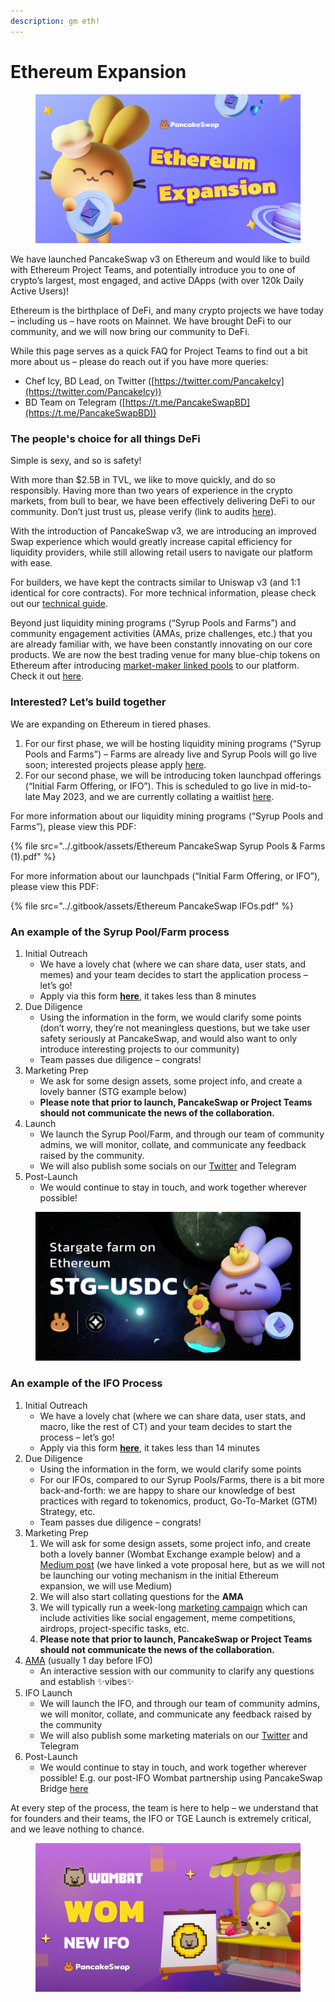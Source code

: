 ```yaml
---
description: gm eth!
---
```


# Ethereum Expansion

<figure><img src="../.gitbook/assets/image (1) (3).png" alt=""><figcaption></figcaption></figure>

We have launched PancakeSwap v3 on Ethereum and would like to build with Ethereum Project Teams, and potentially introduce you to one of crypto’s largest, most engaged, and active DApps (with over 120k Daily Active Users)!

Ethereum is the birthplace of DeFi, and many crypto projects we have today – including us – have roots on Mainnet. We have brought DeFi to our community, and we will now bring our community to DeFi.

While this page serves as a quick FAQ for Project Teams to find out a bit more about us – please do reach out if you have more queries:

* Chef Icy, BD Lead, on Twitter ([https://twitter.com/PancakeIcy](https://twitter.com/PancakeIcy))
* BD Team on Telegram ([https://t.me/PancakeSwapBD](https://t.me/PancakeSwapBD))

### The people's choice for all things DeFi <a href="#h.hgrf93wsv7a4" id="h.hgrf93wsv7a4"></a>

Simple is sexy, and so is safety!

With more than $2.5B in TVL, we like to move quickly, and do so responsibly. Having more than two years of experience in the crypto markets, from bull to bear, we have been effectively delivering DeFi to our community. Don’t just trust us, please verify (link to audits [here](https://docs.pancakeswap.finance/audits)).

With the introduction of PancakeSwap v3, we are introducing an improved Swap experience which would greatly increase capital efficiency for liquidity providers, while still allowing retail users to navigate our platform with ease.

For builders, we have kept the contracts similar to Uniswap v3 (and 1:1 identical for core contracts). For more technical information, please check out our [technical guide](https://docs.pancakeswap.finance/code/smart-contracts/pancakeswap-exchange/v3).

Beyond just liquidity mining programs (“Syrup Pools and Farms”) and community engagement activities (AMAs, prize challenges, etc.) that you are already familiar with, we have been constantly innovating on our core products. We are now the best trading venue for many blue-chip tokens on Ethereum after introducing [market-maker linked pools](https://medium.com/pancakeswap/introducing-market-maker-integration-on-ethereum-pancakeswap-trade-and-share-10-000-usdc-in-724df104716) to our platform. Check it out [here](https://twitter.com/PancakeSwap/status/1629740209427415042).

### Interested? Let’s build together <a href="#h.1jf6b5kxx1rc" id="h.1jf6b5kxx1rc"></a>

We are expanding on Ethereum in tiered phases.

1. For our first phase, we will be hosting liquidity mining programs (“Syrup Pools and Farms”) – Farms are already live and Syrup Pools will go live soon; interested projects please apply [here](https://forms.gle/aQwmYLpebskQmA3Y6).
2. For our second phase, we will be introducing token launchpad offerings (“Initial Farm Offering, or IFO”). This is scheduled to go live in mid-to-late May 2023, and we are currently collating a waitlist [here](https://forms.gle/rYL33d6QZKPzUL7e7).

For more information about our liquidity mining programs (“Syrup Pools and Farms”), please view this PDF:

{% file src="../.gitbook/assets/Ethereum PancakeSwap Syrup Pools & Farms (1).pdf" %}

For more information about our launchpads (“Initial Farm Offering, or IFO”), please view this PDF:

{% file src="../.gitbook/assets/Ethereum PancakeSwap IFOs.pdf" %}

### An example of the Syrup Pool/Farm process <a href="#h.pmok1ja7siuu" id="h.pmok1ja7siuu"></a>

1. Initial Outreach
   * We have a lovely chat (where we can share data, user stats, and memes) and your team decides to start the application process – let’s go!
   * Apply via this form [**here**](https://forms.gle/aQwmYLpebskQmA3Y6), it takes less than 8 minutes
2. Due Diligence
   * Using the information in the form, we would clarify some points (don’t worry, they’re not meaningless questions, but we take user safety seriously at PancakeSwap, and would also want to only introduce interesting projects to our community)
   * Team passes due diligence – congrats!
3. Marketing Prep
   * We ask for some design assets, some project info, and create a lovely banner (STG example below)
   * **Please note that prior to launch, PancakeSwap or Project Teams should not communicate the news of the collaboration.**
4. Launch
   * We launch the Syrup Pool/Farm, and through our team of community admins, we will monitor, collate, and communicate any feedback raised by the community.
   * We will also publish some socials on our [Twitter](https://twitter.com/PancakeSwap/status/1620746281588232193) and Telegram
5. Post-Launch
   * We would continue to stay in touch, and work together wherever possible!

<figure><img src="../.gitbook/assets/image (4) (2).png" alt=""><figcaption></figcaption></figure>

### An example of the IFO Process <a href="#h.tpl73qb418uk" id="h.tpl73qb418uk"></a>

1. Initial Outreach
   * We have a lovely chat (where we can share data, user stats, and macro, like the rest of CT) and your team decides to start the process – let’s go!
   * Apply via this form [**here**](https://forms.gle/fScxJiE6qhWMHPsZA), it takes less than 14 minutes
2. Due Diligence
   * Using the information in the form, we would clarify some points
   * For our IFOs, compared to our Syrup Pools/Farms, there is a bit more back-and-forth: we are happy to share our knowledge of best practices with regard to tokenomics, product, Go-To-Market (GTM) Strategy, etc.
   * Team passes due diligence – congrats!
3. Marketing Prep
   1. We will ask for some design assets, some project info, and create both a lovely banner (Wombat Exchange example below) and a [Medium post](http://bit.ly/3K9O3mY) (we have linked a vote proposal here, but as we will not be launching our voting mechanism in the initial Ethereum expansion, we will use Medium)
   2. We will also start collating questions for the **AMA**
   3. We will typically run a week-long [marketing campaign](https://twitter.com/PancakeSwap/status/1562802361705578502) which can include activities like social engagement, meme competitions, airdrops, project-specific tasks, etc.
   4. **Please note that prior to launch, PancakeSwap or Project Teams should not communicate the news of the collaboration.**
4. [AMA](https://twitter.com/PancakeSwap/status/1562648945721212929) (usually 1 day before IFO)
   * An interactive session with our community to clarify any questions and establish ✨vibes✨
5. IFO Launch
   * We will launch the IFO, and through our team of community admins, we will monitor, collate, and communicate any feedback raised by the community
   * We will also publish some marketing materials on our [Twitter](https://twitter.com/pancakeswap/status/1564616363871678484) and Telegram
6. Post-Launch
   * We would continue to stay in touch, and work together wherever possible! E.g. our post-IFO Wombat partnership using PancakeSwap Bridge [here](http://twitter.com/PancakeSwap/status/1566694245213556737)

At every step of the process, the team is here to help – we understand that for founders and their teams, the IFO or TGE Launch is extremely critical, and we leave nothing to chance.

<figure><img src="../.gitbook/assets/image (2) (4).png" alt=""><figcaption></figcaption></figure>
